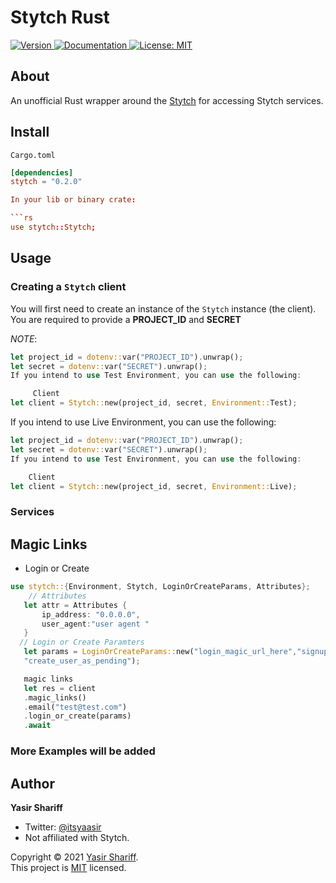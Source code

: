 # Stytch Rust

<p>
   <a href="https://crates.io/crates/mpesa" target="_blank">
     <img alt="Version" src="https://img.shields.io/crates/v/stytch-rs" />
   </a>
  <a href="https://docs.rs/stytch-rs" target="_blank">
    <img alt="Documentation" src="https://docs.rs/stytch-rs/badge.svg" />
  </a>
  <a href="LICENSE" target="_blank">
    <img alt="License: MIT" src="https://img.shields.io/badge/License-MIT-yellow.svg" />
  </a>
</p>

## About

An unofficial Rust wrapper around the [Stytch](https://stytch.com/docs) for accessing Stytch services.

## Install

`Cargo.toml`

```toml
[dependencies]
stytch = "0.2.0"

In your lib or binary crate:

```rs
use stytch::Stytch;
```

## Usage

### Creating a `Stytch` client

You will first need to create an instance of the `Stytch` instance (the client). You are required to provide a **PROJECT_ID** and
**SECRET**

_NOTE_:

```rust
let project_id = dotenv::var("PROJECT_ID").unwrap();
let secret = dotenv::var("SECRET").unwrap();
If you intend to use Test Environment, you can use the following:

     Client
let client = Stytch::new(project_id, secret, Environment::Test);
```

If you intend to use Live Environment, you can use the following:

 ```rust
let project_id = dotenv::var("PROJECT_ID").unwrap();
let secret = dotenv::var("SECRET").unwrap();
If you intend to use Test Environment, you can use the following:

     Client
let client = Stytch::new(project_id, secret, Environment::Live);
```

### Services

## Magic Links

* Login or Create

```rust
use stytch::{Environment, Stytch, LoginOrCreateParams, Attributes};
    // Attributes
   let attr = Attributes {
       ip_address: "0.0.0.0",
       user_agent:"user agent "
   }
  // Login or Create Paramters
   let params = LoginOrCreateParams::new("login_magic_url_here","signup_magic_url_here","login_expiration_minutes", "signup_expiration_minutes",attr,
   "create_user_as_pending");

   magic links
   let res = client
   .magic_links()
   .email("test@test.com")
   .login_or_create(params)
   .await
```

### More Examples will be added

## Author

**Yasir Shariff**

* Twitter: [@itsyaasir](https://twitter.com/itsyaasir)
* Not affiliated with Stytch.

Copyright © 2021 [Yasir Shariff](https://github.com/itsyaasir).<br />
This project is [MIT](LICENSE) licensed.
